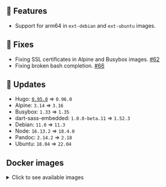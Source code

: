 ## :tada: Features

* Support for arm64 in `ext-debian` and `ext-ubuntu` images.


## :bug: Fixes

* Fixing SSL certificates in Alpine and Busybox images. [#62](https://github.com/klakegg/docker-hugo/issues/62)
* Fixing broken bash completion. [#66](https://github.com/klakegg/docker-hugo/issues/66)


## :heartbeat: Updates

* Hugo: [`0.95.0`](https://github.com/klakegg/docker-hugo/releases/tag/0.95.0) => `0.96.0`
* Alpine: `3.14` => `3.16`
* Busybox: `1.33` => `1.35`
* dart-sass-embedded: `1.0.0-beta.11` => `1.52.3`
* Debian: `11.0` => `11.3`
* Node: `16.13.2` => `18.4.0`
* Pandoc: `2.14.2` => `2.18`
* Ubuntu: `18.04` => `22.04`


## Docker images

<details>
<summary>Click to see available images</summary>

This release is available from Docker Hub as project `klakegg/hugo` with the following tags:

| Alias tags                   | Version specific tags                      |
| ---------------------------- | ------------------------------------------ |
| `busybox`, `latest`          | `0.96.0-busybox`, `0.96.0`                     |
| `busybox-ci`, `ci`           | `0.96.0-busybox-ci`, `0.96.0-ci`               |
| `busybox-onbuild`, `onbuild` | `0.96.0-busybox-onbuild`, `0.96.0-onbuild`     |
| `alpine`                     | `0.96.0-alpine`                              |
| `alpine-ci`                  | `0.96.0-alpine-ci`                           |
| `alpine-onbuild`             | `0.96.0-alpine-onbuild`                      |
| `asciidoctor`                | `0.96.0-asciidoctor`                         |
| `asciidoctor-ci`             | `0.96.0-asciidoctor-ci`                      |
| `asciidoctor-onbuild`        | `0.96.0-asciidoctor-onbuild`                 |
| `pandoc`                     | `0.96.0-pandoc`                              |
| `pandoc-ci`                  | `0.96.0-pandoc-ci`                           |
| `pandoc-onbuild`             | `0.96.0-pandoc-onbuild`                      |
| `ext-alpine`                 | `0.96.0-ext-alpine`                          |
| `ext-alpine-ci`              | `0.96.0-ext-alpine-ci`                       |
| `ext-alpine-onbuild`         | `0.96.0-ext-alpine-onbuild`                  |
| `ext-asciidoctor`            | `0.96.0-ext-asciidoctor`                     |
| `ext-asciidoctor-ci`         | `0.96.0-ext-asciidoctor-ci`                  |
| `ext-asciidoctor-onbuild`    | `0.96.0-ext-asciidoctor-onbuild`             |
| `ext-pandoc`                 | `0.96.0-ext-pandoc`                          |
| `ext-pandoc-ci`              | `0.96.0-ext-pandoc-ci`                       |
| `ext-pandoc-onbuild`         | `0.96.0-ext-pandoc-onbuild`                  |
| `debian`                     | `0.96.0-debian`                              |
| `debian-ci`                  | `0.96.0-debian-ci`                           |
| `debian-onbuild`             | `0.96.0-debian-onbuild`                      |
| `ext-debian`, `ext`, `latest-ext` | `0.96.0-ext-debian`, `0.96.0-ext`         |
| `ext-debian-ci`, `ext-ci`    | `0.96.0-ext-debian-ci`, `0.96.0-ext-ci`        |
| `ext-debian-onbuild`, `ext-onbuild` | `0.96.0-ext-debian-onbuild`, `0.96.0-ext-onbuild` |
| `ubuntu`                     | `0.96.0-ubuntu`                            |
| `ubuntu-ci`                  | `0.96.0-ubuntu-ci`                         |
| `ubuntu-onbuild`             | `0.96.0-ubuntu-onbuild`                    |
| `ext-ubuntu`                 | `0.96.0-ext-ubuntu`                        |
| `ext-ubuntu-ci`              | `0.96.0-ext-ubuntu-ci`                     |
| `ext-ubuntu-onbuild`         | `0.96.0-ext-ubuntu-onbuild`                |
</details>